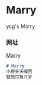 # Marry
ycg's Marry


### 网址
<!-- [blog](https://yyycggg.github.io/blog/) -->

[Marry](https://yyycggg.github.io/Only_wk/marry/)

```markdown
# Marry
小鹿天天喊困
智商只有八岁
```
